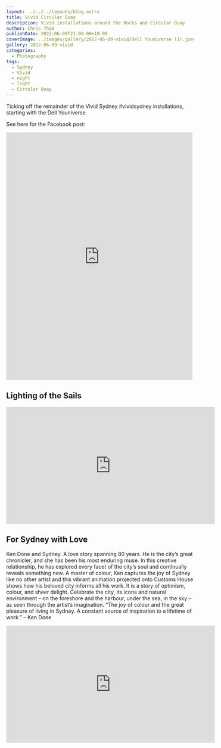 ```yaml
---
layout: ../../../layouts/blog.astro
title: Vivid Circular Quay
description: Vivid installations around the Rocks and Circular Quay
author: Chris Tham
publishDate: 2022-06-09T21:00:00+10:00
coverImage: ../images/gallery/2022-06-09-vivid/Dell Youniverse (1).jpeg
gallery: 2022-06-09-vivid
categories:
  - Photography
tags:
  - Sydney
  - Vivid
  - night
  - light
  - Circular Quay
---
```


Ticking off the remainder of the Vivid Sydney #vividsydney installations, starting with the Dell Youniverse.

See here for the Facebook post:

<iframe src="https://www.facebook.com/plugins/post.php?href=https%3A%2F%2Fwww.facebook.com%2Fchris1.tham%2Fposts%2Fpfbid02q2Ck2Uz83eirSQSw6Pp4oUhkhyRve9ChCACFodTKYzCdsUfVe9Q4jy3jsZHoesDDl&show_text=true&width=500" width="500" height="665" style="border:none;overflow:hidden" scrolling="no" frameborder="0" allowfullscreen="true" allow="autoplay; clipboard-write; encrypted-media; picture-in-picture; web-share"></iframe>

## Lighting of the Sails

<iframe src="https://www.facebook.com/plugins/video.php?height=314&href=https%3A%2F%2Fwww.facebook.com%2Fchris1.tham%2Fvideos%2F1162726731251670%2F&show_text=false&width=560&t=0" width="560" height="314" style="border:none;overflow:hidden" scrolling="no" frameborder="0" allowfullscreen="true" allow="autoplay; clipboard-write; encrypted-media; picture-in-picture; web-share" allowFullScreen="true"></iframe>

## For Sydney with Love

Ken Done and Sydney. A love story spanning 80 years. He is the city’s great chronicler, and she has been his most enduring muse. In this creative relationship, he has explored every facet of the city’s soul and continually reveals something new.
A master of colour, Ken captures the joy of Sydney like no other artist and this vibrant animation projected onto Customs House shows how his beloved city informs all his work. It is a story of optimism, colour, and sheer delight.
Celebrate the city, its icons and natural environment – on the foreshore and the harbour, under the sea, in the sky – as seen through the artist’s imagination.
“The joy of colour and the great pleasure of living in Sydney. A constant source of inspiration to a lifetime of work.” – Ken Done

<iframe src="https://www.facebook.com/plugins/video.php?height=314&href=https%3A%2F%2Fwww.facebook.com%2Fchris1.tham%2Fvideos%2F1139461096633673%2F&show_text=false&width=560&t=0" width="560" height="314" style="border:none;overflow:hidden" scrolling="no" frameborder="0" allowfullscreen="true" allow="autoplay; clipboard-write; encrypted-media; picture-in-picture; web-share" allowFullScreen="true"></iframe>
